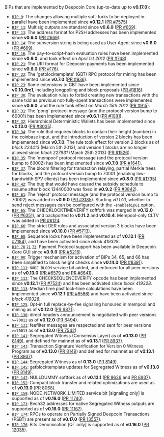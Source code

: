 BIPs that are implemented by Deepcoin Core (up-to-date up to **v0.17.0**):

* [`BIP 9`](https://github.com/deepcoin/bips/blob/master/bip-0009.mediawiki): The changes allowing multiple soft-forks to be deployed in parallel have been implemented since **v0.12.1**  ([PR #7575](https://github.com/deepcoin/deepcoin/pull/7575))
* [`BIP 11`](https://github.com/deepcoin/bips/blob/master/bip-0011.mediawiki): Multisig outputs are standard since **v0.6.0** ([PR #669](https://github.com/deepcoin/deepcoin/pull/669)).
* [`BIP 13`](https://github.com/deepcoin/bips/blob/master/bip-0013.mediawiki): The address format for P2SH addresses has been implemented since **v0.6.0** ([PR #669](https://github.com/deepcoin/deepcoin/pull/669)).
* [`BIP 14`](https://github.com/deepcoin/bips/blob/master/bip-0014.mediawiki): The subversion string is being used as User Agent since **v0.6.0** ([PR #669](https://github.com/deepcoin/deepcoin/pull/669)).
* [`BIP 16`](https://github.com/deepcoin/bips/blob/master/bip-0016.mediawiki): The pay-to-script-hash evaluation rules have been implemented since **v0.6.0**, and took effect on *April 1st 2012* ([PR #748](https://github.com/deepcoin/deepcoin/pull/748)).
* [`BIP 21`](https://github.com/deepcoin/bips/blob/master/bip-0021.mediawiki): The URI format for Deepcoin payments has been implemented since **v0.6.0** ([PR #176](https://github.com/deepcoin/deepcoin/pull/176)).
* [`BIP 22`](https://github.com/deepcoin/bips/blob/master/bip-0022.mediawiki): The 'getblocktemplate' (GBT) RPC protocol for mining has been implemented since **v0.7.0** ([PR #936](https://github.com/deepcoin/deepcoin/pull/936)).
* [`BIP 23`](https://github.com/deepcoin/bips/blob/master/bip-0023.mediawiki): Some extensions to GBT have been implemented since **v0.10.0rc1**, including longpolling and block proposals ([PR #1816](https://github.com/deepcoin/deepcoin/pull/1816)).
* [`BIP 30`](https://github.com/deepcoin/bips/blob/master/bip-0030.mediawiki): The evaluation rules to forbid creating new transactions with the same txid as previous not-fully-spent transactions were implemented since **v0.6.0**, and the rule took effect on *March 15th 2012* ([PR #915](https://github.com/deepcoin/deepcoin/pull/915)).
* [`BIP 31`](https://github.com/deepcoin/bips/blob/master/bip-0031.mediawiki): The 'pong' protocol message (and the protocol version bump to 60001) has been implemented since **v0.6.1** ([PR #1081](https://github.com/deepcoin/deepcoin/pull/1081)).
* [`BIP 32`](https://github.com/deepcoin/bips/blob/master/bip-0032.mediawiki): Hierarchical Deterministic Wallets has been implemented since **v0.13.0** ([PR #8035](https://github.com/deepcoin/deepcoin/pull/8035)).
* [`BIP 34`](https://github.com/deepcoin/bips/blob/master/bip-0034.mediawiki): The rule that requires blocks to contain their height (number) in the coinbase input, and the introduction of version 2 blocks has been implemented since **v0.7.0**. The rule took effect for version 2 blocks as of *block 224413* (March 5th 2013), and version 1 blocks are no longer allowed since *block 227931* (March 25th 2013) ([PR #1526](https://github.com/deepcoin/deepcoin/pull/1526)).
* [`BIP 35`](https://github.com/deepcoin/bips/blob/master/bip-0035.mediawiki): The 'mempool' protocol message (and the protocol version bump to 60002) has been implemented since **v0.7.0** ([PR #1641](https://github.com/deepcoin/deepcoin/pull/1641)).
* [`BIP 37`](https://github.com/deepcoin/bips/blob/master/bip-0037.mediawiki): The bloom filtering for transaction relaying, partial Merkle trees for blocks, and the protocol version bump to 70001 (enabling low-bandwidth SPV clients) has been implemented since **v0.8.0** ([PR #1795](https://github.com/deepcoin/deepcoin/pull/1795)).
* [`BIP 42`](https://github.com/deepcoin/bips/blob/master/bip-0042.mediawiki): The bug that would have caused the subsidy schedule to resume after block 13440000 was fixed in **v0.9.2** ([PR #3842](https://github.com/deepcoin/deepcoin/pull/3842)).
* [`BIP 61`](https://github.com/deepcoin/bips/blob/master/bip-0061.mediawiki): The 'reject' protocol message (and the protocol version bump to 70002) was added in **v0.9.0** ([PR #3185](https://github.com/deepcoin/deepcoin/pull/3185)). Starting *v0.17.0*, whether to send reject messages can be configured with the `-enablebip61` option.
* [`BIP 65`](https://github.com/deepcoin/bips/blob/master/bip-0065.mediawiki): The CHECKLOCKTIMEVERIFY softfork was merged in **v0.12.0** ([PR #6351](https://github.com/deepcoin/deepcoin/pull/6351)), and backported to **v0.11.2** and **v0.10.4**. Mempool-only CLTV was added in [PR #6124](https://github.com/deepcoin/deepcoin/pull/6124).
* [`BIP 66`](https://github.com/deepcoin/bips/blob/master/bip-0066.mediawiki): The strict DER rules and associated version 3 blocks have been implemented since **v0.10.0** ([PR #5713](https://github.com/deepcoin/deepcoin/pull/5713)).
* [`BIP 68`](https://github.com/deepcoin/bips/blob/master/bip-0068.mediawiki): Sequence locks have been implemented as of **v0.12.1**  ([PR #7184](https://github.com/deepcoin/deepcoin/pull/7184)), and have been activated since *block 419328*.
* [`BIP 70`](https://github.com/deepcoin/bips/blob/master/bip-0070.mediawiki) [`71`](https://github.com/deepcoin/bips/blob/master/bip-0071.mediawiki) [`72`](https://github.com/deepcoin/bips/blob/master/bip-0072.mediawiki): Payment Protocol support has been available in Deepcoin Core GUI since **v0.9.0** ([PR #5216](https://github.com/deepcoin/deepcoin/pull/5216)).
* [`BIP 90`](https://github.com/deepcoin/bips/blob/master/bip-0090.mediawiki): Trigger mechanism for activation of BIPs 34, 65, and 66 has been simplified to block height checks since **v0.14.0** ([PR #8391](https://github.com/deepcoin/deepcoin/pull/8391)).
* [`BIP 111`](https://github.com/deepcoin/bips/blob/master/bip-0111.mediawiki): `NODE_BLOOM` service bit added, and enforced for all peer versions as of **v0.13.0** ([PR #6579](https://github.com/deepcoin/deepcoin/pull/6579) and [PR #6641](https://github.com/deepcoin/deepcoin/pull/6641)).
* [`BIP 112`](https://github.com/deepcoin/bips/blob/master/bip-0112.mediawiki): The CHECKSEQUENCEVERIFY opcode has been implemented since **v0.12.1** ([PR #7524](https://github.com/deepcoin/deepcoin/pull/7524)) and has been activated since *block 419328*.
* [`BIP 113`](https://github.com/deepcoin/bips/blob/master/bip-0113.mediawiki): Median time past lock-time calculations have been implemented since **v0.12.1** ([PR #6566](https://github.com/deepcoin/deepcoin/pull/6566)) and have been activated since *block 419328*.
* [`BIP 125`](https://github.com/deepcoin/bips/blob/master/bip-0125.mediawiki): Opt-in full replace-by-fee signaling honoured in mempool and mining as of **v0.12.0** ([PR 6871](https://github.com/deepcoin/deepcoin/pull/6871)).
* [`BIP 130`](https://github.com/deepcoin/bips/blob/master/bip-0130.mediawiki): direct headers announcement is negotiated with peer versions `>=70012` as of **v0.12.0** ([PR 6494](https://github.com/deepcoin/deepcoin/pull/6494)).
* [`BIP 133`](https://github.com/deepcoin/bips/blob/master/bip-0133.mediawiki): feefilter messages are respected and sent for peer versions `>=70013` as of **v0.13.0** ([PR 7542](https://github.com/deepcoin/deepcoin/pull/7542)).
* [`BIP 141`](https://github.com/deepcoin/bips/blob/master/bip-0141.mediawiki): Segregated Witness (Consensus Layer) as of **v0.13.0** ([PR 8149](https://github.com/deepcoin/deepcoin/pull/8149)), and defined for mainnet as of **v0.13.1** ([PR 8937](https://github.com/deepcoin/deepcoin/pull/8937)).
* [`BIP 143`](https://github.com/deepcoin/bips/blob/master/bip-0143.mediawiki): Transaction Signature Verification for Version 0 Witness Program as of **v0.13.0** ([PR 8149](https://github.com/deepcoin/deepcoin/pull/8149)) and defined for mainnet as of **v0.13.1** ([PR 8937](https://github.com/deepcoin/deepcoin/pull/8937)).
* [`BIP 144`](https://github.com/deepcoin/bips/blob/master/bip-0144.mediawiki): Segregated Witness as of **0.13.0** ([PR 8149](https://github.com/deepcoin/deepcoin/pull/8149)).
* [`BIP 145`](https://github.com/deepcoin/bips/blob/master/bip-0145.mediawiki): getblocktemplate updates for Segregated Witness as of **v0.13.0** ([PR 8149](https://github.com/deepcoin/deepcoin/pull/8149)).
* [`BIP 147`](https://github.com/deepcoin/bips/blob/master/bip-0147.mediawiki): NULLDUMMY softfork as of **v0.13.1** ([PR 8636](https://github.com/deepcoin/deepcoin/pull/8636) and [PR 8937](https://github.com/deepcoin/deepcoin/pull/8937)).
* [`BIP 152`](https://github.com/deepcoin/bips/blob/master/bip-0152.mediawiki): Compact block transfer and related optimizations are used as of **v0.13.0** ([PR 8068](https://github.com/deepcoin/deepcoin/pull/8068)).
* [`BIP 159`](https://github.com/deepcoin/bips/blob/master/bip-0159.mediawiki): NODE_NETWORK_LIMITED service bit [signaling only] is supported as of **v0.16.0** ([PR 11740](https://github.com/deepcoin/deepcoin/pull/11740)).
* [`BIP 173`](https://github.com/deepcoin/bips/blob/master/bip-0173.mediawiki): Bech32 addresses for native Segregated Witness outputs are supported as of **v0.16.0** ([PR 11167](https://github.com/deepcoin/deepcoin/pull/11167)).
* [`BIP 174`](https://github.com/deepcoin/bips/blob/master/bip-0174.mediawiki): RPCs to operate on Partially Signed Deepcoin Transactions (PSBT) are present as of **v0.17.0** ([PR 13557](https://github.com/deepcoin/deepcoin/pull/13557)).
* [`BIP 176`](https://github.com/deepcoin/bips/blob/master/bip-0176.mediawiki): Bits Denomination [QT only] is supported as of **v0.16.0** ([PR 12035](https://github.com/deepcoin/deepcoin/pull/12035)).

